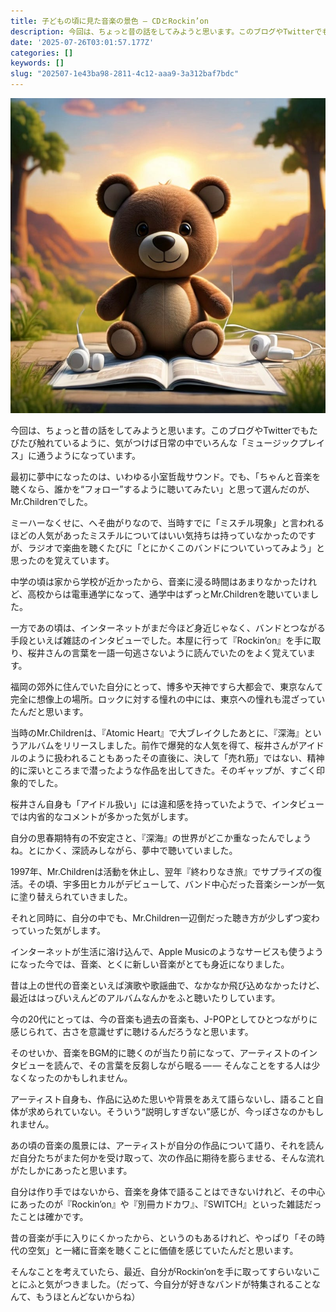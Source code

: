 ```yaml
---
title: 子どもの頃に見た音楽の景色 — CDとRockin’on
description: 今回は、ちょっと昔の話をしてみようと思います。このブログやTwitterでもたびたび触れているように、気がつけば日常の中でいろんな「ミュージックプレイス」に通うようになっています。
date: '2025-07-26T03:01:57.177Z'
categories: []
keywords: []
slug: "202507-1e43ba98-2811-4c12-aaa9-3a312baf7bdc"
---
```

![](1__hDABr1CY4VkXf__pen7ENdw.jpeg)

今回は、ちょっと昔の話をしてみようと思います。このブログやTwitterでもたびたび触れているように、気がつけば日常の中でいろんな「ミュージックプレイス」に通うようになっています。

最初に夢中になったのは、いわゆる小室哲哉サウンド。でも、「ちゃんと音楽を聴くなら、誰かを“フォロー”するように聴いてみたい」と思って選んだのが、Mr.Childrenでした。

ミーハーなくせに、へそ曲がりなので、当時すでに「ミスチル現象」と言われるほどの人気があったミスチルについてはいい気持ちは持っていなかったのですが、ラジオで楽曲を聴くたびに「とにかくこのバンドについていってみよう」と思ったのを覚えています。

中学の頃は家から学校が近かったから、音楽に浸る時間はあまりなかったけれど、高校からは電車通学になって、通学中はずっとMr.Childrenを聴いていました。

一方であの頃は、インターネットがまだ今ほど身近じゃなく、バンドとつながる手段といえば雑誌のインタビューでした。本屋に行って『Rockin’on』を手に取り、桜井さんの言葉を一語一句逃さないように読んでいたのをよく覚えています。

福岡の郊外に住んでいた自分にとって、博多や天神ですら大都会で、東京なんて完全に想像上の場所。ロックに対する憧れの中には、東京への憧れも混ざっていたんだと思います。

当時のMr.Childrenは、『Atomic Heart』で大ブレイクしたあとに、『深海』というアルバムをリリースしました。前作で爆発的な人気を得て、桜井さんがアイドルのように扱われることもあったその直後に、決して「売れ筋」ではない、精神的に深いところまで潜ったような作品を出してきた。そのギャップが、すごく印象的でした。

桜井さん自身も「アイドル扱い」には違和感を持っていたようで、インタビューでは内省的なコメントが多かった気がします。

自分の思春期特有の不安定さと、『深海』の世界がどこか重なったんでしょうね。とにかく、深読みしながら、夢中で聴いていました。

1997年、Mr.Childrenは活動を休止し、翌年『終わりなき旅』でサプライズの復活。その頃、宇多田ヒカルがデビューして、バンド中心だった音楽シーンが一気に塗り替えられていきました。

それと同時に、自分の中でも、Mr.Children一辺倒だった聴き方が少しずつ変わっていった気がします。

インターネットが生活に溶け込んで、Apple Musicのようなサービスも使うようになった今では、音楽、とくに新しい音楽がとても身近になりました。

昔は上の世代の音楽といえば演歌や歌謡曲で、なかなか飛び込めなかったけど、最近ははっぴいえんどのアルバムなんかをふと聴いたりしています。

今の20代にとっては、今の音楽も過去の音楽も、J-POPとしてひとつながりに感じられて、古さを意識せずに聴けるんだろうなと思います。

そのせいか、音楽をBGM的に聴くのが当たり前になって、アーティストのインタビューを読んで、その言葉を反芻しながら眠る — — そんなことをする人は少なくなったのかもしれません。

アーティスト自身も、作品に込めた思いや背景をあえて語らないし、語ること自体が求められていない。そういう“説明しすぎない”感じが、今っぽさなのかもしれません。

あの頃の音楽の風景には、アーティストが自分の作品について語り、それを読んだ自分たちがまた何かを受け取って、次の作品に期待を膨らませる、そんな流れがたしかにあったと思います。

自分は作り手ではないから、音楽を身体で語ることはできないけれど、その中心にあったのが『Rockin’on』や『別冊カドカワ』、『SWITCH』といった雑誌だったことは確かです。

昔の音楽が手に入りにくかったから、というのもあるけれど、やっぱり「その時代の空気」と一緒に音楽を聴くことに価値を感じていたんだと思います。

そんなことを考えていたら、最近、自分がRockin’onを手に取ってすらいないことにふと気がつきました。（だって、今自分が好きなバンドが特集されることなんて、もうほとんどないからね）
